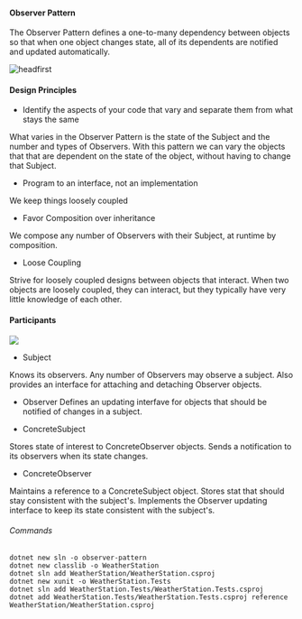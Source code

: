 #### Observer Pattern

The Observer Pattern defines a one-to-many dependency between objects so that when one object changes state, all of its dependents are notified and updated automatically.

<img src="https://learning.oreilly.com/api/v2/epubs/urn:orm:book:9781492077992/files/assets/f0057-01.png" alt="headfirst"/>

#### Design Principles

- Identify the aspects of your code that vary and separate them from what stays the same

What varies in the Observer Pattern is the state of the Subject and the number and types of Observers.
With this pattern we can vary the objects that that are dependent on the state of the object, without having to change that Subject.

- Program to an interface, not an implementation

We keep things loosely coupled

- Favor Composition over inheritance

We compose any number of Observers with their Subject, at runtime by composition.

- Loose Coupling

Strive for loosely coupled designs between objects that interact. When two objects are loosely coupled, they can interact, but they typically have very little knowledge of each other.

#### Participants

<img src="https://learning.oreilly.com/api/v2/epubs/urn:orm:book:0201633612/files/graphics/pg294fig01.jpg">
<br>

- Subject

Knows its observers. Any number of Observers may observe a subject.
Also provides an interface for attaching and detaching Observer objects.

- Observer
Defines an updating interfave for objects that should be notified of changes in a subject.

- ConcreteSubject

Stores state of interest to ConcreteObserver objects.
Sends a notification to its observers when its state changes.

- ConcreteObserver

Maintains a reference to a ConcreteSubject object.
Stores stat that should stay consistent with the subject's.
Implements the Observer updating interface to keep its state consistent with the subject's.


###### Commands
```
dotnet new sln -o observer-pattern
dotnet new classlib -o WeatherStation
dotnet sln add WeatherStation/WeatherStation.csproj
dotnet new xunit -o WeatherStation.Tests
dotnet sln add WeatherStation.Tests/WeatherStation.Tests.csproj
dotnet add WeatherStation.Tests/WeatherStation.Tests.csproj reference WeatherStation/WeatherStation.csproj
```